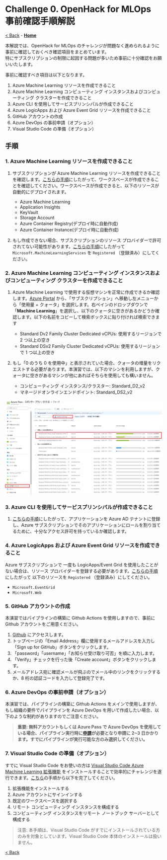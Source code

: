 # Challenge 0. OpenHack for MLOps 事前確認手順解説
[< Back](../Challenge-00.md) - **[Home](../README.md)** 

本解説では、OpenHack for MLOps のチャレンジが問題なく進められるように事前に確認しておくべき確認項目をまとめています。<br>
特にサブスクリプションの制限に起因する問題が多いため事前に十分確認をお願いいたします。

事前に確認すべき項目は以下となります。
1. Azure Machine Learning リソースを作成できること
1. Azure Machine Learning コンピューティング インスタンスおよびコンピューティング クラスターを作成できること
1. Azure CLI を使用してサービスプリンシパルが作成できること
1. Azure LogicApps および Azure Event Grid リソースを作成できること
1. GitHub アカウントの作成
1. Azure DevOps の事前申請（オプション）
1. Visual Studio Code の準備（オプション）

## 手順
### 1. Azure Machine Learning リソースを作成できること

1. サブスクリプションが Azure Machine Learning リソースを作成できることを確認します。[こちらの手順](https://learn.microsoft.com/azure/machine-learning/quickstart-create-resources)にしたがって、ワークスペースが作成できることを確認してください。ワークスペースが作成できると、以下のリソースが自動的にデプロイされます。

    - Azure Machine Learning
    - Application Insights
    - KeyVault
    - Storage Account
    - Azure Container Registry(デプロイ時に自動作成)
    - Azure Container Instance(デプロイ時に自動作成)
1. もし作成できない場合、サブスクリプションのリソース プロバイダーで許可されてない可能性があります。[こちらの手順](https://learn.microsoft.com/azure/azure-resource-manager/management/resource-providers-and-types)にしたがって `Microsoft.MachineLearningServices` を `Registered` （登録済み）にしてください。

### 2. Azure Machine Learning コンピューティング インスタンスおよびコンピューティング クラスターを作成できること

1. Azure Machine Learning で使用する仮想マシンを正常に作成できるか確認します。[Azure Portal](https://portal.azure.com/) から、「サブスクリプション」へ移動し左メニューから「使用量 + クォータ」を選択します。右ペインのドロップダウンで「**Machine Learning**」を選択し、以下のクォータに空きがあるかどうか確認します。以下の名前をコピーして検索ボックスに貼り付ければ検索できます

    - Standard Dv2 Family Cluster Dedicated vCPUs: 使用するリージョンで 2 つ以上の空き
    - Standard DSv2 Family Cluster Dedicated vCPUs: 使用するリージョンで 1 つ以上の空き

1. もし「0 のうち 0 を使用中」と表示されていた場合、クォータの増量をリクエストする必要があります。本演習では、以下のマシンを利用しますが、クォータに空きがあるマシンが他にあればそちらを使用しても構いません。

    - コンピューティング インスタンス/クラスター: Standard_D2_v2
    - マネージドオンラインエンドポイント: Standard_DS2_v2

![Azure Machine Learning Workspace](./images/00-001.png)

### 3. Azure CLI を使用してサービスプリンシパルが作成できること

1. [こちらの手順](https://learn.microsoft.com/azure/active-directory/develop/howto-create-service-principal-portal#app-registration-app-objects-and-service-principals)にしたがって、アプリケーションを Azure AD テナントに登録し、Azure サブスクリプションでそのアプリケーションにロールを割り当てるために、十分なアクセス許可を持っているか確認します。

### 4. Azure LogicApps および Azure Event Grid リソースを作成できること
Azure サブスクリプションで 一度も LogicApps/Event Grid を使用したことがない場合は、リソース プロバイダーを登録する必要があります。[こちらの手順](https://learn.microsoft.com/azure/azure-resource-manager/management/resource-providers-and-types)にしたがって 以下のリソースを `Registered` （登録済み）にしてください。

  - `Microsoft.EventGrid`
  - `Microsoft.Web`

### 5. GitHub アカウントの作成
本演習ではパイプラインの構築に Github Actions を使用しますので、事前に Github アカウントをご用意ください。

1. [Github](https://github.com/) にアクセスします。
1. トップページの「Email Address」欄に使用するメールアドレスを入力し「Sign up for GitHub」ボタンをクリックします。
1. 「password」「username」「お知らせ受け取り可否」を順に入力します。
1. 「Verify」チェックを行った後「Create account」ボタンをクリックします。
1. メールアドレス宛に確認メールが飛ぶのでメール中のリンクをクリックするか、8 桁の認証コードを入力して登録完了です。

### 6. Azure DevOps の事前申請（オプション）
本演習では、パイプラインの構築に Github Actions をメインで使用しますが、もし組織の要件でパイプラインを Azure DevOps を用いて作成したい場合、以下のような制約がありますのでご注意ください。

> **重要: 無料アカウントもしくは Azure Pass で Azure DevOps を使用している場合、パイプライン実行時に[申請](https://learn.microsoft.com/azure/devops/release-notes/2021/sprint-184-update)が必要となり申請に 2~3 日かかります。すでにパイプラインが実行可能な方のみ選択してください。**

### 7. Visual Studio Code の準備（オプション）
すでに Visual Studio Code をお使いの方は [Visual Studio Code Azure Machine Learning 拡張機能](https://learn.microsoft.com/azure/machine-learning/how-to-setup-vs-code) をインストールすることで効率的にチャレンジを遂行できます。[こちら](https://learn.microsoft.com/azure/machine-learning/how-to-setup-vs-code)の手順から以下を完了してください。

1. 拡張機能をインストールする
1. Azure アカウントにサインインする
1. 既定のワークスペースを選択する
1. リモート コンピューティング インスタンスを構成する
1. コンピューティング インスタンスをリモート ノートブック サーバーとして構成する


> 注意: 本手順は、Visual Studio Code がすでにインストールされている方のみを対象としています。Visual Studio Code 本体のインストールは扱いません。


[< Back](../Challenge-00.md)